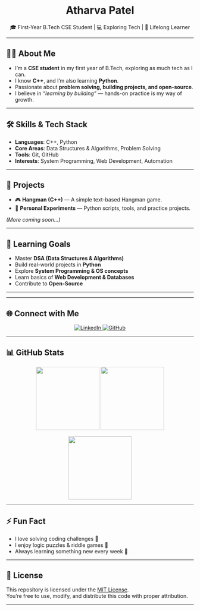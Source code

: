<h1 align="center">Atharva Patel</h1>
<p align="center">
  🎓 First-Year B.Tech CSE Student | 💻 Exploring Tech | 🚀 Lifelong Learner
</p>

---

## 👨‍💻 About Me

- I’m a **CSE student** in my first year of B.Tech, exploring as much tech as I can.  
- I know **C++**, and I’m also learning **Python**.  
- Passionate about **problem solving, building projects, and open-source**.  
- I believe in *“learning by building”* — hands-on practice is my way of growth.  

---

## 🛠️ Skills & Tech Stack

- **Languages**: C++, Python  
- **Core Areas**: Data Structures & Algorithms, Problem Solving  
- **Tools**: Git, GitHub  
- **Interests**: System Programming, Web Development, Automation  

---

## 📂 Projects

- 🎮 **Hangman (C++)** — A simple text-based Hangman game.  
- 🧪 **Personal Experiments** — Python scripts, tools, and practice projects.  

*(More coming soon…)*

---

## 🎯 Learning Goals

- Master **DSA (Data Structures & Algorithms)**  
- Build real-world projects in **Python**  
- Explore **System Programming & OS concepts**  
- Learn basics of **Web Development & Databases**  
- Contribute to **Open-Source**  

---

---

## 🌐 Connect with Me  

<p align="center">
  <a href="https://www.linkedin.com/in/atharva-patel-a40bb136a/">
    <img src="https://img.shields.io/badge/LinkedIn-0A66C2?style=for-the-badge&logo=linkedin&logoColor=white" alt="LinkedIn"/>
  </a>
  <a href="https://github.com/redshift-quasar">
    <img src="https://img.shields.io/badge/GitHub-171515?style=for-the-badge&logo=github&logoColor=white" alt="GitHub"/>
  </a>
</p>

---

## 📊 GitHub Stats  

<p align="center">
  <img src="https://github-readme-stats.vercel.app/api?username=redshift-quasar&show_icons=true&theme=radical&hide_border=true" height="170px" />
  <img src="https://github-readme-stats.vercel.app/api/top-langs/?username=redshift-quasar&layout=compact&theme=radical&hide_border=true" height="170px" />
</p>

<p align="center">
  <img src="https://streak-stats.demolab.com?user=redshift-quasar&theme=radical&hide_border=true" height="170px" />
</p>

---




## ⚡ Fun Fact

- I love solving coding challenges 🧩  
- I enjoy logic puzzles & riddle games 🤔  
- Always learning something new every week 🌱  

---

## 📜 License

This repository is licensed under the [MIT License](./LICENSE).  
You’re free to use, modify, and distribute this code with proper attribution.  

---
